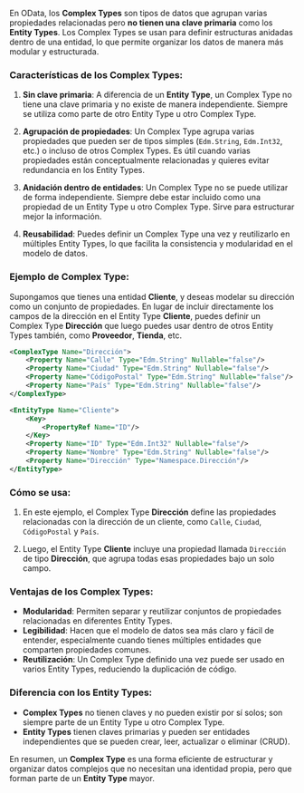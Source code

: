 En OData, los **Complex Types** son tipos de datos que agrupan varias propiedades relacionadas pero **no tienen una clave primaria** como los **Entity Types**. Los Complex Types se usan para definir estructuras anidadas dentro de una entidad, lo que permite organizar los datos de manera más modular y estructurada.

### Características de los Complex Types:

1. **Sin clave primaria**: A diferencia de un **Entity Type**, un Complex Type no tiene una clave primaria y no existe de manera independiente. Siempre se utiliza como parte de otro Entity Type u otro Complex Type.

2. **Agrupación de propiedades**: Un Complex Type agrupa varias propiedades que pueden ser de tipos simples (`Edm.String`, `Edm.Int32`, etc.) o incluso de otros Complex Types. Es útil cuando varias propiedades están conceptualmente relacionadas y quieres evitar redundancia en los Entity Types.

3. **Anidación dentro de entidades**: Un Complex Type no se puede utilizar de forma independiente. Siempre debe estar incluido como una propiedad de un Entity Type u otro Complex Type. Sirve para estructurar mejor la información.

4. **Reusabilidad**: Puedes definir un Complex Type una vez y reutilizarlo en múltiples Entity Types, lo que facilita la consistencia y modularidad en el modelo de datos.

### Ejemplo de Complex Type:

Supongamos que tienes una entidad **Cliente**, y deseas modelar su dirección como un conjunto de propiedades. En lugar de incluir directamente los campos de la dirección en el Entity Type **Cliente**, puedes definir un Complex Type **Dirección** que luego puedes usar dentro de otros Entity Types también, como **Proveedor**, **Tienda**, etc.

```xml
<ComplexType Name="Dirección">
    <Property Name="Calle" Type="Edm.String" Nullable="false"/>
    <Property Name="Ciudad" Type="Edm.String" Nullable="false"/>
    <Property Name="CódigoPostal" Type="Edm.String" Nullable="false"/>
    <Property Name="País" Type="Edm.String" Nullable="false"/>
</ComplexType>

<EntityType Name="Cliente">
    <Key>
        <PropertyRef Name="ID"/>
    </Key>
    <Property Name="ID" Type="Edm.Int32" Nullable="false"/>
    <Property Name="Nombre" Type="Edm.String" Nullable="false"/>
    <Property Name="Dirección" Type="Namespace.Dirección"/>
</EntityType>
```

### Cómo se usa:

1. En este ejemplo, el Complex Type **Dirección** define las propiedades relacionadas con la dirección de un cliente, como `Calle`, `Ciudad`, `CódigoPostal` y `País`.
   
2. Luego, el Entity Type **Cliente** incluye una propiedad llamada `Dirección` de tipo **Dirección**, que agrupa todas esas propiedades bajo un solo campo.

### Ventajas de los Complex Types:
- **Modularidad**: Permiten separar y reutilizar conjuntos de propiedades relacionadas en diferentes Entity Types.
- **Legibilidad**: Hacen que el modelo de datos sea más claro y fácil de entender, especialmente cuando tienes múltiples entidades que comparten propiedades comunes.
- **Reutilización**: Un Complex Type definido una vez puede ser usado en varios Entity Types, reduciendo la duplicación de código.

### Diferencia con los Entity Types:
- **Complex Types** no tienen claves y no pueden existir por sí solos; son siempre parte de un Entity Type u otro Complex Type.
- **Entity Types** tienen claves primarias y pueden ser entidades independientes que se pueden crear, leer, actualizar o eliminar (CRUD).

En resumen, un **Complex Type** es una forma eficiente de estructurar y organizar datos complejos que no necesitan una identidad propia, pero que forman parte de un **Entity Type** mayor.